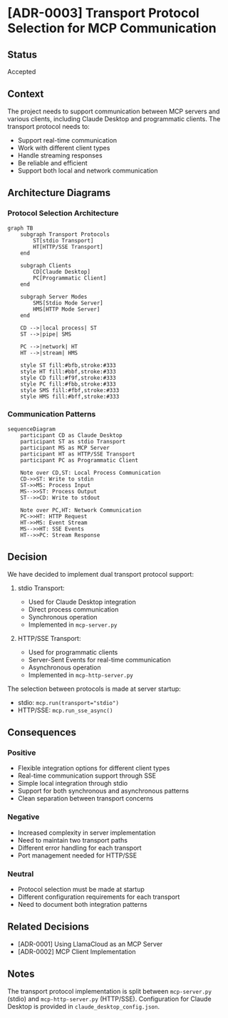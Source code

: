# [ADR-0003] Transport Protocol Selection for MCP Communication

## Status

Accepted

## Context

The project needs to support communication between MCP servers and various clients, including Claude Desktop and programmatic clients. The transport protocol needs to:
- Support real-time communication
- Work with different client types
- Handle streaming responses
- Be reliable and efficient
- Support both local and network communication

## Architecture Diagrams

### Protocol Selection Architecture

```mermaid
graph TB
    subgraph Transport Protocols
        ST[stdio Transport]
        HT[HTTP/SSE Transport]
    end
    
    subgraph Clients
        CD[Claude Desktop]
        PC[Programmatic Client]
    end
    
    subgraph Server Modes
        SMS[Stdio Mode Server]
        HMS[HTTP Mode Server]
    end
    
    CD -->|local process| ST
    ST -->|pipe| SMS
    
    PC -->|network| HT
    HT -->|stream| HMS
    
    style ST fill:#bfb,stroke:#333
    style HT fill:#bbf,stroke:#333
    style CD fill:#f9f,stroke:#333
    style PC fill:#fbb,stroke:#333
    style SMS fill:#fbf,stroke:#333
    style HMS fill:#bff,stroke:#333
```

### Communication Patterns

```mermaid
sequenceDiagram
    participant CD as Claude Desktop
    participant ST as stdio Transport
    participant MS as MCP Server
    participant HT as HTTP/SSE Transport
    participant PC as Programmatic Client
    
    Note over CD,ST: Local Process Communication
    CD->>ST: Write to stdin
    ST->>MS: Process Input
    MS-->>ST: Process Output
    ST-->>CD: Write to stdout
    
    Note over PC,HT: Network Communication
    PC->>HT: HTTP Request
    HT->>MS: Event Stream
    MS-->>HT: SSE Events
    HT-->>PC: Stream Response
```

## Decision

We have decided to implement dual transport protocol support:

1. stdio Transport:
   - Used for Claude Desktop integration
   - Direct process communication
   - Synchronous operation
   - Implemented in `mcp-server.py`

2. HTTP/SSE Transport:
   - Used for programmatic clients
   - Server-Sent Events for real-time communication
   - Asynchronous operation
   - Implemented in `mcp-http-server.py`

The selection between protocols is made at server startup:
- stdio: `mcp.run(transport="stdio")`
- HTTP/SSE: `mcp.run_sse_async()`

## Consequences

### Positive

- Flexible integration options for different client types
- Real-time communication support through SSE
- Simple local integration through stdio
- Support for both synchronous and asynchronous patterns
- Clean separation between transport concerns

### Negative

- Increased complexity in server implementation
- Need to maintain two transport paths
- Different error handling for each transport
- Port management needed for HTTP/SSE

### Neutral

- Protocol selection must be made at startup
- Different configuration requirements for each transport
- Need to document both integration patterns

## Related Decisions

- [ADR-0001] Using LlamaCloud as an MCP Server
- [ADR-0002] MCP Client Implementation

## Notes

The transport protocol implementation is split between `mcp-server.py` (stdio) and `mcp-http-server.py` (HTTP/SSE). Configuration for Claude Desktop is provided in `claude_desktop_config.json`. 